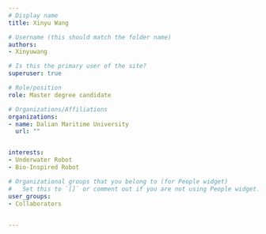 ```yaml
---
# Display name
title: Xinyu Wang

# Username (this should match the folder name)
authors:
- Xinyuwang

# Is this the primary user of the site?
superuser: true

# Role/position
role: Master degree candidate

# Organizations/Affiliations
organizations:
- name: Dalian Maritime University
  url: ""


interests:
- Underwater Robot
- Bio-Inspired Robot

# Organizational groups that you belong to (for People widget)
#   Set this to `[]` or comment out if you are not using People widget.
user_groups:
- Collaborators

   
---
```



